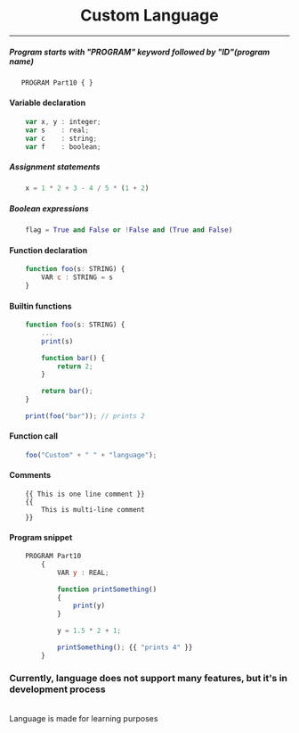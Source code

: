 <p align="center">
    <h1 align="center">Custom Language</h1>
</p>


---

##### Program starts with "PROGRAM" keyword followed by "ID"(program name) </p>

 ```javascript
    PROGRAM Part10 { } 
```

#### Variable declaration
```javascript
    var x, y : integer;
    var s    : real; 
    var c    : string;
    var f    : boolean;
```

##### Assignment statements 
```javascript
    x = 1 * 2 + 3 - 4 / 5 * (1 + 2)
```

##### Boolean expressions
```python
    flag = True and False or !False and (True and False)
```

#### Function declaration 
```javascript
    function foo(s: STRING) {
        VAR c : STRING = s 
    }   
```

#### Builtin functions
```javascript
    function foo(s: STRING) {
        ... 
        print(s) 
    
        function bar() {
            return 2;
        }
        
        return bar(); 
    }   
    
    print(foo("bar")); // prints 2
```

#### Function call 
```javascript
    foo("Custom" + " " + "language");
```


#### Comments 
```
    {{ This is one line comment }}
    {{
        This is multi-line comment
    }}
```

#### Program snippet
```javascript
    PROGRAM Part10
        {
            VAR y : REAL;
                        
            function printSomething()
            {
                print(y)
            }
            
            y = 1.5 * 2 + 1;
            
            printSomething(); {{ "prints 4" }}
        }
```

### Currently, language does not support many features, but it's in development process 
<br />
Language is made for learning purposes